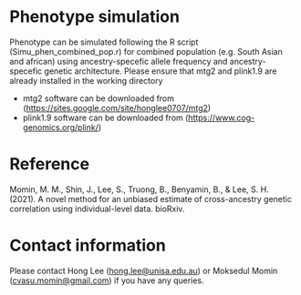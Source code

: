 # Phenotype simulation
Phenotype can be simulated following the R script (Simu_phen_combined_pop.r) for combined population (e.g. South Asian and african) using ancestry-specefic allele frequency and ancestry-specefic genetic architecture.
Please ensure that mtg2 and plink1.9 are already installed in the working directory 
- mtg2 software can be downloaded from (https://sites.google.com/site/honglee0707/mtg2)
- plink1.9 software can be downloaded from (https://www.cog-genomics.org/plink/)

# Reference 
Momin, M. M., Shin, J., Lee, S., Truong, B., Benyamin, B., & Lee, S. H. (2021). A novel method for an unbiased estimate of cross-ancestry genetic correlation using individual-level data. bioRxiv.

# Contact information
Please contact Hong Lee (hong.lee@unisa.edu.au) or Moksedul Momin (cvasu.momin@gmail.com) if you have any queries.
